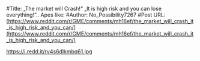 #Title: „The market will Crash!“ „It is high risk and you can lose everything!“.. Apes like:
#Author: No_Possibility7267
#Post URL: [https://www.reddit.com/r/GME/comments/mh16ef/the_market_will_crash_it_is_high_risk_and_you_can/](https://www.reddit.com/r/GME/comments/mh16ef/the_market_will_crash_it_is_high_risk_and_you_can/)


https://i.redd.it/rv4s6dlkmbq61.jpg